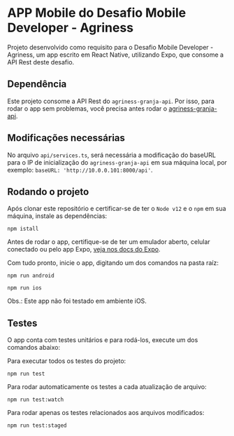 # APP Mobile do Desafio Mobile Developer - Agriness

Projeto desenvolvido como requisito para o Desafio Mobile Developer - Agriness,
um app escrito em React Native, utilizando Expo, que consome a API Rest deste desafio.

## Dependência

Este projeto consome a API Rest do `agriness-granja-api`. Por isso, para rodar o app sem problemas, você precisa antes rodar o [agriness-granja-api](http://github.com/tyagogoulart/agriness-granja-api/).

## Modificações necessárias

No arquivo `api/services.ts`, será necessária a modificação do baseURL para o IP de inicialização do `agriness-granja-api` em sua máquina local, por exemplo: `baseURL: 'http://10.0.0.101:8000/api'`.

## Rodando o projeto


Após clonar este repositório e certificar-se de ter o `Node v12` e o `npm` em sua máquina, instale as dependências:

`npm istall`
    
Antes de rodar o app, certifique-se de ter um emulador aberto, celular conectado ou pelo app Expo, [veja nos docs do Expo](https://docs.expo.io/get-started/installation/).

Com tudo pronto, inicie o app, digitando um dos comandos na pasta raíz:

`npm run android`

`npm run ios`

Obs.: Este app não foi testado em ambiente iOS.

## Testes

O app conta com testes unitários e para rodá-los, execute um dos comandos abaixo:

Para executar todos os testes do projeto:

`npm run test`

Para rodar automaticamente os testes a cada atualização de arquivo:

`npm run test:watch`

Para rodar apenas os testes relacionados aos arquivos modificados:

`npm run test:staged`
